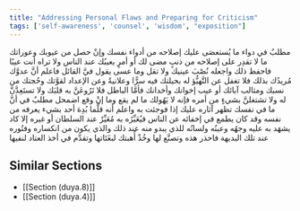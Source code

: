 ```yaml
---
title: "Addressing Personal Flaws and Preparing for Criticism"
tags: ['self-awareness', 'counsel', 'wisdom', "exposition"]
---
```


 مطلبٌ في دواء ما يُستعصَى عليك إصلاحه من أدواء نفسك وإنْ حصل من عيوبك وعوراتك ما لا تقدِر على إصلاحه من ذنبٍ مضى لك أو أمرٍ يعيبُك عند الناس ولا تراه أنت عيبًا فاحفظ ذلك واجعله نُصْبَ عينيك ولا تقل وما عسى يقول فيَّ القائل فاعلم أنَّ عدوَّك مُريدُك بذلك فلا تغفل عن التَّهيُّؤ له بحيلتك فيه سرًّا وعلانيةً وعن الإعداد لقوَّتك وحُجتك من نسبك ومثالب آبائك أو عيب إخوانك وأخدانك  فأمَّا الباطل فلا تَرُوعَنَّ به قلبَك ولا تستَعِدَّنَّ له ولا تشتغلنَّ بشيءٍ من أمره فإنه لا يَهُولك ما لم يقع وما إنْ وقع اضمحل
مطلبٌ في أنَّ ما في نفسك تظهر آثاره عليك إذا فوجئت به واعلم أنه قلَّما بُدِهَ أحد بشيء يعرفه من نفسه  وقد كان يطمع في إخفائه عن الناس  فيُعَيِّرُه به مُعَيِّرٌ عند السلطان أو غيره إلا كاد يشهَد به عليه وجهُه وعينُه ولسانُه للذي يبدو منه عند ذلك والذي يكون من انكساره وفتُوره عند تلك البديهة  فاحذر هذه وتصنَّع لها وخُذْ أُهبتك لبغَتَاتها وتقدَّم في أخذ العتاد لنفيها

## Similar Sections
- [[Section (duya.8)]]
 - [[Section (duya.4)]]
